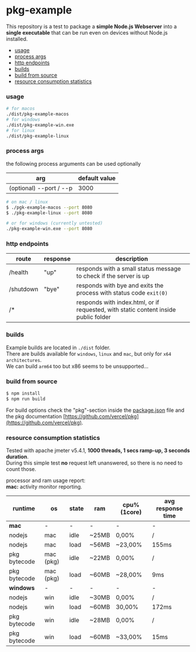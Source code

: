 # pkg-example

This repository is a test to package a **simple Node.js Webserver** into a **single executable**
that can be run even on devices without Node.js installed.

- [usage](#usage)
- [process args](#process-args)
- [http endpoints](#http-endpoints)
- [builds](#builds)
- [build from source](#build-from-source)
- [resource consumption statistics](#resource-consumption-statistics)


### usage

```bash
# for macos
./dist/pkg-example-macos
# for windows
./dist/pkg-example-win.exe
# for linux
./dist/pkg-example-linux
```

### process args

the following process arguments can be used optionally

| arg | default value |  
| --- | --- |
| (optional) --port / --p |  3000 |

```bash
# on mac / linux
$ ./pgk-example-macos --port 8080
$ ./pkg-example-linux --port 8080

# or for windows (currently untested)
./pkg-example-win.exe --port 8080
```

### http endpoints

| route | response | description |  
| --- | --- | --- |
| /health |  "up" | responds with a small status message to check if the server is up |
| /shutdown |  "bye" | responds with bye and exits the process with status code `exit(0)` |
| /* | | responds with index.html, or if requested, with static content inside public folder |

### builds

Example builds are located in `./dist` folder.  
There are builds available for `windows`, `linux` and `mac`, but only for `x64 architectures`.  
We can build `arm64` too but x86 seems to be unsupported...

### build from source

```bash
$ npm install
$ npm run build
```

For build options check the "pkg"-section inside the [package.json](package.json) file and 
the pkg documentation [https://github.com/vercel/pkg](https://github.com/vercel/pkg).

### resource consumption statistics

Tested with apache jmeter v5.4.1, **1000 threads, 1 secs ramp-up, 3 seconds duration**.  
During this simple test **no** request left unanswered, so there is no need to count those.  

processor and ram usage report:  
**mac:** activity monitor reporting.

| runtime | os | state | ram | cpu% (1core) | avg response time |
| --- | --- | --- | --- | --- | --- |
| **mac** | - | - | - | - | - |
| nodejs | mac | idle | ~25MB | 0,00% | / |
| nodejs | mac | load | ~56MB | ~23,00% | 155ms |
| pkg bytecode | mac (pkg) | idle | ~22MB | 0,00% | / |
| pkg bytecode | mac (pkg) | load | ~60MB | ~28,00% | 9ms |
| **windows** | - | - | - | - | - |
| nodejs | win | idle |  ~30MB | 0,00% | / |
| nodejs | win | load | ~60MB | 30,00% | 172ms |
| pkg bytecode | win | idle | ~28MB | 0,00%  | / |
| pkg bytecode | win | load | ~60MB | ~33,00% | 15ms |

